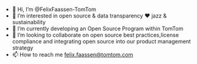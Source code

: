 - 👋 Hi, I’m @FelixFaassen-TomTom
- 👀 I’m interested in open source  & data transparency ❤️ jazz & sustainability 
- 🌱 I’m currently developing an Open Source Program within TomTom
- 💞️ I’m looking to collaborate on open source best practices,license compliance and integrating open source into our product management strategy
- 📫 How to reach me felix.faassen@tomtom.com

<!---
FelixFaassen-TomTom/FelixFaassen-TomTom is a ✨ special ✨ repository because its `README.md` (this file) appears on your GitHub profile.
You can click the Preview link to take a look at your changes.

